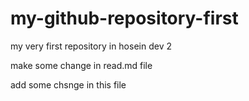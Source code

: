 # my-github-repository-first
my very first repository in hosein dev 2

make some change in read.md file

add some chsnge in this file 
